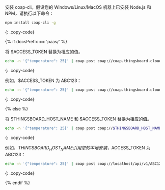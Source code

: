 安装 coap-cli。假设您的 Windows/Linux/MacOS 机器上已安装 Node.js 和 NPM，请执行以下命令：

```bash
npm install coap-cli -g
```
{: .copy-code}

{% if docsPrefix == 'paas/' %}

将 $ACCESS_TOKEN 替换为相应的值。

```bash
echo -n '{"temperature": 25}' | coap post coap://coap.thingsboard.cloud/api/v1/$ACCESS_TOKEN/telemetry
```
{: .copy-code}

例如，$ACCESS_TOKEN 为 ABC123：

```bash
echo -n '{"temperature": 25}' | coap post coap://coap.thingsboard.cloud/api/v1/ABC123/telemetry
```
{: .copy-code}

{% else %}

将 $THINGSBOARD_HOST_NAME 和 $ACCESS_TOKEN 替换为相应的值。

```bash
echo -n '{"temperature": 25}' | coap post coap://$THINGSBOARD_HOST_NAME/api/v1/$ACCESS_TOKEN/telemetry
```
{: .copy-code}

例如，$THINGSBOARD_HOST_NAME 引用您的本地安装，$ACCESS_TOKEN 为 ABC123：

```bash
echo -n '{"temperature": 25}' | coap post coap://localhost/api/v1/ABC123/telemetry
```
{: .copy-code}

{% endif %}

<br>
<br>